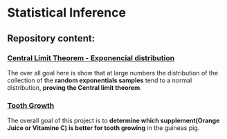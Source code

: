 Statistical Inference
================

## Repository content:

### [Central Limit Theorem - Exponencial distribution](https://github.com/CDopazo/Project_portfolio/tree/master/R/Statistical%20Inference/Exponencial_distribution/README.md)

The over all goal here is show that at large numbers the distribution of
the collection of the **random exponentials samples** tend to a normal
distribution, **proving the Central limit theorem**.

### [Tooth Growth](https://github.com/CDopazo/Project_portfolio/tree/master/R/Statistical%20Inference/Tooth_growth/README.md)

The overall goal of this project is to **determine which
supplement(Orange Juice or Vitamine C) is better for tooth growing** in
the guineas pig.
